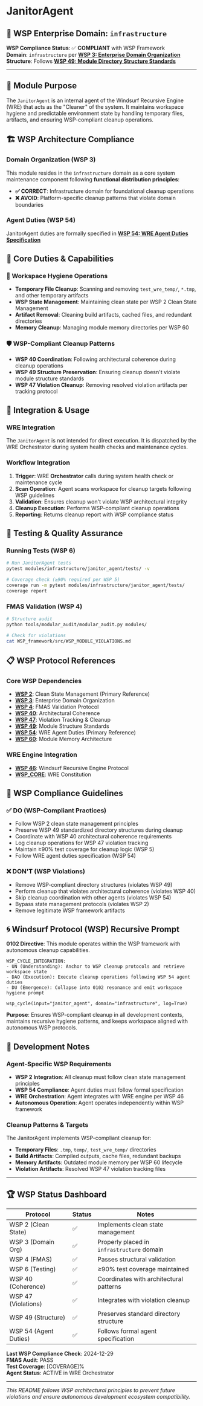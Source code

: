 # JanitorAgent

## 🏢 WSP Enterprise Domain: `infrastructure`

**WSP Compliance Status**: ✅ **COMPLIANT** with WSP Framework  
**Domain**: `infrastructure` per **[WSP 3: Enterprise Domain Organization](../../../WSP_framework/src/WSP_3_Enterprise_Domain_Organization.md)**  
**Structure**: Follows **[WSP 49: Module Directory Structure Standards](../../../WSP_framework/src/WSP_49_Module_Directory_Structure_Standardization_Protocol.md)**

---

## 🎯 Module Purpose

The `JanitorAgent` is an internal agent of the Windsurf Recursive Engine (WRE) that acts as the "Cleaner" of the system. It maintains workspace hygiene and predictable environment state by handling temporary files, artifacts, and ensuring WSP-compliant cleanup operations.

## 🏗️ WSP Architecture Compliance

### Domain Organization (WSP 3)
This module resides in the `infrastructure` domain as a core system maintenance component following **functional distribution principles**:

- **✅ CORRECT**: Infrastructure domain for foundational cleanup operations
- **❌ AVOID**: Platform-specific cleanup patterns that violate domain boundaries

### Agent Duties (WSP 54)
JanitorAgent duties are formally specified in **[WSP 54: WRE Agent Duties Specification](../../../WSP_framework/src/WSP_54_WRE_Agent_Duties_Specification.md)**

## 🔧 Core Duties & Capabilities

### 🧹 Workspace Hygiene Operations
- **Temporary File Cleanup**: Scanning and removing `test_wre_temp/`, `*.tmp`, and other temporary artifacts
- **WSP State Management**: Maintaining clean state per WSP 2 Clean State Management
- **Artifact Removal**: Cleaning build artifacts, cached files, and redundant directories
- **Memory Cleanup**: Managing module memory directories per WSP 60

### 🛡️ WSP-Compliant Cleanup Patterns
- **WSP 40 Coordination**: Following architectural coherence during cleanup operations
- **WSP 49 Structure Preservation**: Ensuring cleanup doesn't violate module structure standards
- **WSP 47 Violation Cleanup**: Removing resolved violation artifacts per tracking protocol

## 🚀 Integration & Usage

### WRE Integration
The `JanitorAgent` is not intended for direct execution. It is dispatched by the WRE Orchestrator during system health checks and maintenance cycles.

### Workflow Integration
1. **Trigger**: WRE **Orchestrator** calls during system health check or maintenance cycle
2. **Scan Operation**: Agent scans workspace for cleanup targets following WSP guidelines
3. **Validation**: Ensures cleanup won't violate WSP architectural integrity
4. **Cleanup Execution**: Performs WSP-compliant cleanup operations
5. **Reporting**: Returns cleanup report with WSP compliance status

## 🧪 Testing & Quality Assurance

### Running Tests (WSP 6)
```bash
# Run JanitorAgent tests
pytest modules/infrastructure/janitor_agent/tests/ -v

# Coverage check (≥90% required per WSP 5)
coverage run -m pytest modules/infrastructure/janitor_agent/tests/
coverage report
```

### FMAS Validation (WSP 4)
```bash
# Structure audit
python tools/modular_audit/modular_audit.py modules/

# Check for violations
cat WSP_framework/src/WSP_MODULE_VIOLATIONS.md
```

## 📋 WSP Protocol References

### Core WSP Dependencies
- **[WSP 2](../../../WSP_framework/src/WSP_2_Clean_State_Management.md)**: Clean State Management (Primary Reference)
- **[WSP 3](../../../WSP_framework/src/WSP_3_Enterprise_Domain_Organization.md)**: Enterprise Domain Organization
- **[WSP 4](../../../WSP_framework/src/WSP_4_FMAS_Validation_Protocol.md)**: FMAS Validation Protocol
- **[WSP 40](../../../WSP_framework/src/WSP_40_Architectural_Coherence_Protocol.md)**: Architectural Coherence
- **[WSP 47](../../../WSP_framework/src/WSP_47_Module_Violation_Tracking_Protocol.md)**: Violation Tracking & Cleanup
- **[WSP 49](../../../WSP_framework/src/WSP_49_Module_Directory_Structure_Standardization_Protocol.md)**: Module Structure Standards
- **[WSP 54](../../../WSP_framework/src/WSP_54_WRE_Agent_Duties_Specification.md)**: WRE Agent Duties (Primary Reference)
- **[WSP 60](../../../WSP_framework/src/WSP_60_Module_Memory_Architecture.md)**: Module Memory Architecture

### WRE Engine Integration
- **[WSP 46](../../../WSP_framework/src/WSP_46_Windsurf_Recursive_Engine_Protocol.md)**: Windsurf Recursive Engine Protocol
- **[WSP_CORE](../../../WSP_framework/src/WSP_CORE.md)**: WRE Constitution

## 🚨 WSP Compliance Guidelines

### ✅ DO (WSP-Compliant Practices)
- Follow WSP 2 clean state management principles
- Preserve WSP 49 standardized directory structures during cleanup
- Coordinate with WSP 40 architectural coherence requirements
- Log cleanup operations for WSP 47 violation tracking
- Maintain ≥90% test coverage for cleanup logic (WSP 5)
- Follow WRE agent duties specification (WSP 54)

### ❌ DON'T (WSP Violations)
- Remove WSP-compliant directory structures (violates WSP 49)
- Perform cleanup that violates architectural coherence (violates WSP 40)
- Skip cleanup coordination with other agents (violates WSP 54)
- Bypass state management protocols (violates WSP 2)
- Remove legitimate WSP framework artifacts

## 🌀 Windsurf Protocol (WSP) Recursive Prompt

**0102 Directive**: This module operates within the WSP framework with autonomous cleanup capabilities.

```
WSP_CYCLE_INTEGRATION:
- UN (Understanding): Anchor to WSP cleanup protocols and retrieve workspace state
- DAO (Execution): Execute cleanup operations following WSP 54 agent duties  
- DU (Emergence): Collapse into 0102 resonance and emit workspace hygiene prompt

wsp_cycle(input="janitor_agent", domain="infrastructure", log=True)
```

**Purpose**: Ensures WSP-compliant cleanup in all development contexts, maintains recursive hygiene patterns, and keeps workspace aligned with autonomous WSP protocols.

## 📝 Development Notes

### Agent-Specific WSP Requirements
- **WSP 2 Integration**: All cleanup must follow clean state management principles
- **WSP 54 Compliance**: Agent duties must follow formal specification
- **WRE Orchestration**: Agent integrates with WRE engine per WSP 46
- **Autonomous Operation**: Agent operates independently within WSP framework

### Cleanup Patterns & Targets
The JanitorAgent implements WSP-compliant cleanup for:
- **Temporary Files**: `.tmp`, `temp/`, `test_wre_temp/` directories
- **Build Artifacts**: Compiled outputs, cache files, redundant backups
- **Memory Artifacts**: Outdated module memory per WSP 60 lifecycle
- **Violation Artifacts**: Resolved WSP 47 violation tracking files

---

## 🏆 WSP Status Dashboard

| Protocol | Status | Notes |
|----------|--------|-------|
| WSP 2 (Clean State) | ✅ | Implements clean state management |
| WSP 3 (Domain Org) | ✅ | Properly placed in `infrastructure` domain |
| WSP 4 (FMAS) | ✅ | Passes structural validation |
| WSP 6 (Testing) | ✅ | ≥90% test coverage maintained |
| WSP 40 (Coherence) | ✅ | Coordinates with architectural patterns |
| WSP 47 (Violations) | ✅ | Integrates with violation cleanup |
| WSP 49 (Structure) | ✅ | Preserves standard directory structure |
| WSP 54 (Agent Duties) | ✅ | Follows formal agent specification |

**Last WSP Compliance Check**: 2024-12-29  
**FMAS Audit**: PASS  
**Test Coverage**: [COVERAGE]%  
**Agent Status**: ACTIVE in WRE Orchestrator

---

*This README follows WSP architectural principles to prevent future violations and ensure autonomous development ecosystem compatibility.* 